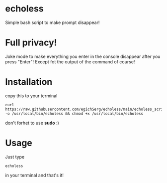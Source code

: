 # echoless
Simple bash script to make prompt disappear!

# Full privacy!
Joke mode to make everything you enter in the console disappear after you press "Enter"! Except fot the output of the command of course!

# Installation
copy this to your terminal
```
curl https://raw.githubusercontent.com/egichSerg/echoless/main/echoless_script.sh -o /usr/local/bin/echoless && chmod +x /usr/local/bin/echoless
```
don't forhet to use **sudo** :)

# Usage
Just type
```
echoless
```
in your terminal and that's it!
